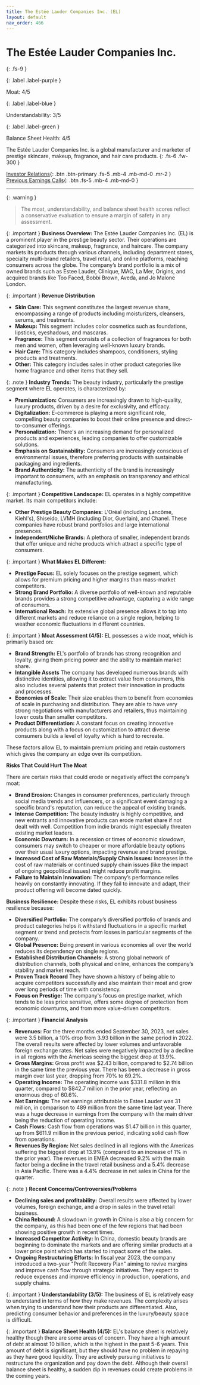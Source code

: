 ```yaml
---
title: The Estée Lauder Companies Inc. (EL)
layout: default
nav_order: 466
---
```


# The Estée Lauder Companies Inc.
{: .fs-9 }

{: .label .label-purple }

Moat: 4/5

{: .label .label-blue }

Understandability: 3/5

{: .label .label-green }

Balance Sheet Health: 4/5

The Estée Lauder Companies Inc. is a global manufacturer and marketer of prestige skincare, makeup, fragrance, and hair care products.
{: .fs-6 .fw-300 }

[Investor Relations](https://www.google.com/search?q=EL+investor+relations){: .btn .btn-primary .fs-5 .mb-4 .mb-md-0 .mr-2 }
[Previous Earnings Calls](https://discountingcashflows.com/company/EL/transcripts/){: .btn .fs-5 .mb-4 .mb-md-0 }

---

{: .warning }
>The moat, understandability, and balance sheet health scores reflect a conservative evaluation to ensure a margin of safety in any assessment.



{: .important }
**Business Overview:**
The Estée Lauder Companies Inc. (EL) is a prominent player in the prestige beauty sector. Their operations are categorized into skincare, makeup, fragrance, and haircare. The company markets its products through various channels, including department stores, specialty multi-brand retailers, travel retail, and online platforms, reaching consumers across the globe. The company’s brand portfolio is a mix of owned brands such as Estee Lauder, Clinique, MAC, La Mer, Origins, and acquired brands like Too Faced, Bobbi Brown, Aveda, and Jo Malone London.

{: .important }
**Revenue Distribution**
* **Skin Care:** This segment constitutes the largest revenue share, encompassing a range of products including moisturizers, cleansers, serums, and treatments.
* **Makeup:** This segment includes color cosmetics such as foundations, lipsticks, eyeshadows, and mascaras.
* **Fragrance:** This segment consists of a collection of fragrances for both men and women, often leveraging well-known luxury brands.
* **Hair Care:** This category includes shampoos, conditioners, styling products and treatments.
* **Other:** This category includes sales in other product categories like home fragrance and other items that they sell.

{: .note }
**Industry Trends:**
The beauty industry, particularly the prestige segment where EL operates, is characterized by:

* **Premiumization:** Consumers are increasingly drawn to high-quality, luxury products, driven by a desire for exclusivity, and efficacy.
* **Digitalization:** E-commerce is playing a more significant role, compelling beauty companies to boost their online presence and direct-to-consumer offerings.
* **Personalization:** There's an increasing demand for personalized products and experiences, leading companies to offer customizable solutions.
* **Emphasis on Sustainability:** Consumers are increasingly conscious of environmental issues, therefore preferring products with sustainable packaging and ingredients.
* **Brand Authenticity:** The authenticity of the brand is increasingly important to consumers, with an emphasis on transparency and ethical manufacturing.

{: .important }
**Competitive Landscape:**
EL operates in a highly competitive market. Its main competitors include:

* **Other Prestige Beauty Companies:** L'Oréal (including Lancôme, Kiehl's), Shiseido, LVMH (including Dior, Guerlain), and Chanel. These companies have robust brand portfolios and large international presences.
* **Independent/Niche Brands:** A plethora of smaller, independent brands that offer unique and niche products which attract a specific type of consumers.

{: .important }
**What Makes EL Different:**
* **Prestige Focus:** EL solely focuses on the prestige segment, which allows for premium pricing and higher margins than mass-market competitors.
* **Strong Brand Portfolio:** A diverse portfolio of well-known and reputable brands provides a strong competitive advantage, capturing a wide range of consumers.
* **International Reach:** Its extensive global presence allows it to tap into different markets and reduce reliance on a single region, helping to weather economic fluctuations in different countries.

{: .important }
**Moat Assessment (4/5):**
EL possesses a wide moat, which is primarily based on:

*   **Brand Strength:** EL's portfolio of brands has strong recognition and loyalty, giving them pricing power and the ability to maintain market share.
*  **Intangible Assets** The company has developed numerous brands with distinctive identities, allowing it to extract value from consumers, this also includes several patents that protect their innovation in products and processes. 
*  **Economies of Scale:** Their size enables them to benefit from economies of scale in purchasing and distribution. They are able to have very strong negotiations with manufacturers and retailers, thus maintaining lower costs than smaller competitors.
*   **Product Differentiation:** A constant focus on creating innovative products along with a focus on customization to attract diverse consumers builds a level of loyalty which is hard to recreate. 

These factors allow EL to maintain premium pricing and retain customers which gives the company an edge over its competition.

**Risks That Could Hurt The Moat**

There are certain risks that could erode or negatively affect the company’s moat:
*   **Brand Erosion:** Changes in consumer preferences, particularly through social media trends and influencers, or a significant event damaging a specific brand's reputation, can reduce the appeal of existing brands. 
*   **Intense Competition:** The beauty industry is highly competitive, and new entrants and innovative products can erode market share if not dealt with well. Competition from indie brands might especially threaten existing market leaders. 
*   **Economic Downturn:** In a recession or times of economic slowdown, consumers may switch to cheaper or more affordable beauty options over their usual luxury options, impacting revenue and brand prestige. 
*   **Increased Cost of Raw Materials/Supply Chain Issues:** Increases in the cost of raw materials or continued supply chain issues (like the impact of ongoing geopolitical issues) might reduce profit margins.
*   **Failure to Maintain Innovation:** The company’s performance relies heavily on constantly innovating. If they fail to innovate and adapt, their product offering will become dated quickly.

**Business Resilience:**
Despite these risks, EL exhibits robust business resilience because:

*   **Diversified Portfolio:** The company’s diversified portfolio of brands and product categories helps it withstand fluctuations in a specific market segment or trend and protects from losses in particular segments of the company.
*   **Global Presence:**  Being present in various economies all over the world reduces its dependency on single regions. 
*   **Established Distribution Channels:** A strong global network of distribution channels, both physical and online, enhances the company’s stability and market reach.
*  **Proven Track Record** They have shown a history of being able to acquire competitors successfully and also maintain their moat and grow over long periods of time with consistency.
*   **Focus on Prestige:** The company's focus on prestige market, which tends to be less price sensitive, offers some degree of protection from economic downturns, and from more value-driven competitors.

{: .important }
**Financial Analysis**

*   **Revenues:** For the three months ended September 30, 2023, net sales were 3.5 billion, a 10% drop from 3.93 billion in the same period in 2022. The overall results were affected by lower volumes and unfavorable foreign exchange rates. Net sales were negatively impacted by a decline in all regions with the Americas seeing the biggest drop at 13.9%.
*   **Gross Margins:** Gross profit was $2.43 billion, compared to $2.74 billion in the same time the previous year. There has been a decrease in gross margin over last year, dropping from 70% to 69.2%. 
*  **Operating Income:** The operating income was $331.8 million in this quarter, compared to $842.7 million in the prior year, reflecting an enormous drop of 60.6%.
*  **Net Earnings:**  The net earnings attributable to Estee Lauder was 31 million, in comparison to 489 million from the same time last year. There was a huge decrease in earnings from the company with the main driver being the reduction of operating income.
* **Cash Flows:** Cash flow from operations was $1.47 billion in this quarter, up from $611.9 million in the previous period, indicating solid cash flow from operations.
* **Revenues By Region:** Net sales declined in all regions with the Americas suffering the biggest drop at 13.9% (compared to an increase of 1% in the prior year). The revenues in EMEA decreased 9.2% with the main factor being a decline in the travel retail business and a 5.4% decrease in Asia Pacific. There was a 4.4% decrease in net sales in China for the quarter.

{: .note }
**Recent Concerns/Controversies/Problems**
* **Declining sales and profitability:** Overall results were affected by lower volumes, foreign exchange, and a drop in sales in the travel retail business. 
* **China Rebound:** A slowdown in growth in China is also a big concern for the company, as this had been one of the few regions that had been showing positive growth in recent times.
* **Increased Competitor Activity:** In China, domestic beauty brands are beginning to dominate the markets and are offering similar products at a lower price point which has started to impact some of the sales.
* **Ongoing Restructuring Efforts:** In fiscal year 2023, the company introduced a two-year "Profit Recovery Plan" aiming to revive margins and improve cash flow through strategic initiatives. They expect to reduce expenses and improve efficiency in production, operations, and supply chains.

{: .important }
**Understandability (3/5):**
The business of EL is relatively easy to understand in terms of how they make revenues. The complexity arises when trying to understand how their products are differentiated. Also, predicting consumer behavior and preferences in the luxury/beauty space is difficult. 

{: .important }
**Balance Sheet Health (4/5):**
EL's balance sheet is relatively healthy though there are some areas of concern.  They have a high amount of debt at almost 10 billion, which is the highest in the past 5-6 years. This amount of debt is significant, but they should have no problem in repaying as they have good liquidity. They are actively pursuing initiatives to restructure the organization and pay down the debt. Although their overall balance sheet is healthy, a sudden dip in revenues could create problems in the coming years.
